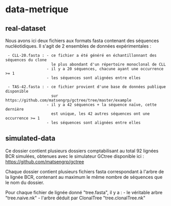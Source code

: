 # data-metrique

## real-dataset

Nous avons ici deux fichiers aux formats fasta contenant des séquences nucléotidiques.
Il s'agit de 2 ensembles de données expérimentales :

     - CLL-20.fasta : - ce fichier a été généré en échantillonnant des séquences du clone
                        le plus abondant d'un répertoire monoclonal de CLL
                      - il y a 20 séquences, chacune ayant une occurrence >= 1
                      - les séquences sont alignées entre elles
                      
     - TAS-42.fasta : - ce fichier provient d'une base de données publique disponible
                        sur https://github.com/matsengrp/gctree/tree/master/example
                      - il y a 42 séquences + la séquence naïve, cette dernière
                        est unique, les 42 autres séquences ont une occurrence >= 1
                      - les séquences sont alignées entre elles
                      
## simulated-data

Ce dossier contient plusieurs dossiers comptabilisant au total 92 lignées BCR simulées,
obtenues avec le simulateur GCtree disponible ici : https://github.com/matsengrp/gctree

Chaque dossier contient plusieurs fichiers fasta correspondant à l'arbre de la lignée BCR,
contenant au maximum le même nombre de séquences que le nom du dossier.

Pour chaque fichier de lignée donné "tree.fasta", il y a :
     - le véritable arbre "tree.naive.nk"
     - l'arbre déduit par ClonalTree "tree.clonalTree.nk"
